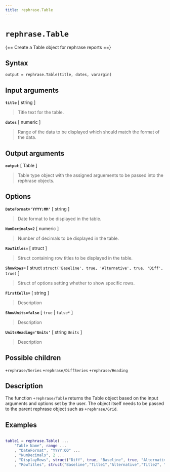 ```yaml
---
title: rephrase.Table
---
```


# `rephrase.Table`

{== Create a Table object for rephrase reports ==}


## Syntax 

    output = rephrase.Table(title, dates, varargin)


## Input arguments 

__`title`__ [ string ]
> 
> Title text for the table.
> 

__`dates`__ [ numeric ]
> 
> Range of the data to be displayed which should match the
> format of the data.
> 

## Output arguments 

__`output`__ [ Table ]
> 
> Table type object with the assigned arguements to be passed
> into the rephrase objects.
> 

## Options 

__`DateFormat='YYYY:MM'`__ [ string ]
> 
> Date format to be displayed in the table.
> 

__`NumDecimals=2`__ [ numeric ]
> 
> Number of decimals to be displayed in the table.
> 

__`RowTitles=`__ [ struct ]
> 
> Struct containing row titles to be displayed in the table.
> 

__`ShowRows=`__ [ struct `struct('Baseline', true, 'Alternative', true, 'Diff', true)` ]
> 
> Struct of options setting whether to show specific rows.
> 

__`FirstCells=`__ [ string ]
> 
> Description
> 

__`ShowUnits=false`__ [ `true` | `false*` ]
> 
> Description
> 

__`UnitsHeading='Units'`__ [ string `Units` ]
> 
> Description
> 

## Possible children

`+rephrase/Series`
`+rephrase/DiffSeries`
`+rephrase/Heading`

## Description 

The function `+rephrase/Table` returns the Table object based on the input arguments and options set by the user. The object itself needs to be passed to the parent rephrase object such as `+rephrase/Grid`.

## Examples

```matlab

table1 = rephrase.Table( ...
    "Table Name", range ...
    , "DateFormat", "YYYY:QQ" ...
    , "NumDecimals", 2 ...
    , "DisplayRows", struct("Diff", true, "Baseline", true, "Alternative", false) ...
    , "RowTitles", struct("Baseline","Title1","Alternative","Title2", "Diff", "Title3"));

```
